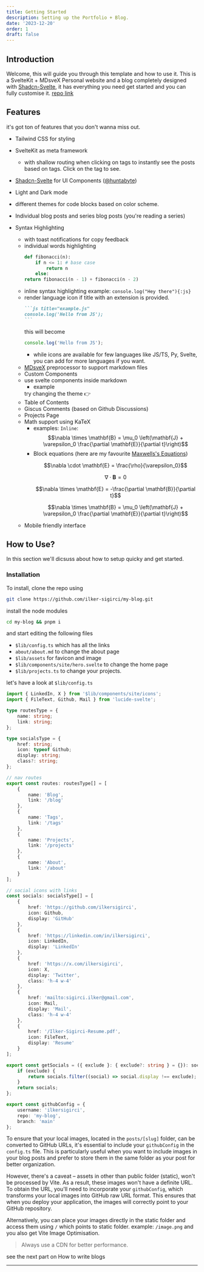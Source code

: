 ```yaml
---
title: Getting Started
description: Setting up the Portfolio + Blog.
date: '2023-12-20'
order: 1
draft: false
---
```

<!-- <script>
    import { ThemeToggle, Tag } from '$lib/components/site';
</script> -->


## Introduction

Welcome, this will guide you through this template and how to use it. This is a SvelteKit + MDsveX Personal website and a blog completely designed with [Shadcn-Svelte](https://shadcn-svelte.com/), it has everything you need get started and you can fully customise it.
[repo link](https://github.com/ilkersigirci/my-blog.git)


## Features

it's got ton of features that you don't wanna miss out.

- Tailwind CSS for styling
- SvelteKit as meta framework
  - with shallow routing when clicking on tags to instantly see the posts based on tags. Click on the tag to see.  
    
      
- [Shadcn-Svelte](https://shadcn-svelte.com/) for UI Components ([@huntabyte](https://x.com/huntabyte))
- Light and Dark mode
- different themes for code blocks based on color scheme.
- Individual blog posts and series blog posts (you're reading a series)
- Syntax Highlighting
  - with toast notifications for copy feedback
  - individual words highlighting
    ```py {2} showLineNumbers title="fib.py"  /fibonacci/#yb /return/#hi
    def fibonacci(n):
        if n <= 1: # base case
            return n
        else:
    return fibonacci(n - 1) + fibonacci(n - 2)
    ```
  - inline syntax highlighting example: `console.log("Hey there"){:js}`
  - render language icon if title with an extension is provided.
    ````md /title/#rb /example.js/#ul /.js/#yb
    ```js title="example.js"
    console.log('Hello from JS');
    ```
    ````
    this will become
    ```js title="example.js"
    console.log('Hello from JS');
    ```
    - while icons are available for few languages like JS/TS, Py, Svelte, you can add for more languages if you want.
  - [MDsveX](https://mdsvex.pngwn.io/) preprocessor to support markdown files
  - Custom Components
  - use svelte components inside markdown
    - example
    <div class="flex items-center gap-4">
        try changing the theme <span class="ml-3">👉</span>
    </div>
  - Table of Contents
  - Giscus Comments (based on Github Discussions)
  - Projects Page
  - Math support using KaTeX
    - examples: `Inline`: $$\nabla \times \mathbf{B} = \mu_0 \left(\mathbf{J} + \varepsilon_0 \frac{\partial \mathbf{E}}{\partial t}\right)$$
    - Block equations (here are my favourite [Maxwells's Equations](https://en.wikipedia.org/wiki/Maxwell%27s_equations#:~:text=Maxwell's%20equations%2C%20or%20Maxwell%E2%80%93Heaviside,classical%20optics%2C%20and%20electric%20circuits.))
        ```math
        \nabla \cdot \mathbf{E} = \frac{\rho}{\varepsilon_0}
        ```
        ```math
        \nabla \cdot \mathbf{B} = 0
        ```
        ```math
        \nabla \times \mathbf{E} = -\frac{\partial \mathbf{B}}{\partial t}
        ```
        ```math
        \nabla \times \mathbf{B} = \mu_0 \left(\mathbf{J} + \varepsilon_0 \frac{\partial \mathbf{E}}{\partial t}\right)
        ```
  - Mobile friendly interface


## How to Use?

In this section we'll dicsuss about how to setup quicky and get started.

### Installation

To install, clone the repo using

```bash
git clone https://github.com/ilker-sigirci/my-blog.git
```
install the node modules

```bash
cd my-blog && pnpm i
```
and start editing the following files
 - `$lib/config.ts` which has all the links
 - `about/about.md` to change the about page
 - `$lib/assets` for favicon and image
 - `$lib/components/site/hero.svelte` to change the home page
 - `$lib/projects.ts` to change your projects.

let's have a look at `$lib/config.ts`

```ts title="lib/config.ts"
import { LinkedIn, X } from '$lib/components/site/icons';
import { FileText, Github, Mail } from 'lucide-svelte';

type routesType = {
	name: string;
	link: string;
};

type socialsType = {
	href: string;
	icon: typeof Github;
	display: string;
	class?: string;
};

// nav routes
export const routes: routesType[] = [
	{
		name: 'Blog',
		link: '/blog'
	},
	{
		name: 'Tags',
		link: '/tags'
	},
	{
		name: 'Projects',
		link: '/projects'
	},
	{
		name: 'About',
		link: '/about'
	}
];

// social icons with links
const socials: socialsType[] = [
	{
		href: 'https://github.com/ilkersigirci',
		icon: Github,
		display: 'GitHub'
	},
	{
		href: 'https://linkedin.com/in/ilkersigirci',
		icon: LinkedIn,
		display: 'LinkedIn'
	},
	{
		href: 'https://x.com/ilkersigirci',
		icon: X,
		display: 'Twitter',
		class: 'h-4 w-4'
	},
	{
		href: 'mailto:sigirci.ilker@gmail.com',
		icon: Mail,
		display: 'Mail',
		class: 'h-4 w-4'
	},
	{
		href: '/Ilker-Sigirci-Resume.pdf',
		icon: FileText,
		display: 'Resume'
	}
];

export const getSocials = ({ exclude }: { exclude?: string } = {}): socialsType[] => {
	if (exclude) {
		return socials.filter((social) => social.display !== exclude);
	}
	return socials;
};

export const githubConfig = {
	username: 'ilkersigirci',
	repo: 'my-blog',
	branch: 'main'
};
```

To ensure that your local images, located in the `posts/[slug]` folder, can be converted to GitHub URLs, it's essential to include your `githubConfig` in the `config.ts` file. This is particularly useful when you want to include images in your blog posts and prefer to store them in the same folder as your post for better organization.

However, there's a caveat – assets in other than public folder (static), won't be processed by Vite. As a result, these images won't have a definite URL. To obtain the URL, you'll need to incorporate your `githubConfig`, which transforms your local images into GitHub raw URL format. This ensures that when you deploy your application, the images will correctly point to your GitHub repository.

Alternatively, you can place your images directly in the static folder and access them using `/` which points to static folder. example: `/image.png` and you also get Vite Image Optimisation.

> Always use a CDN for better performance.

see the next part on How to write blogs

---